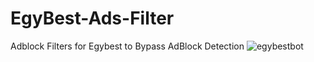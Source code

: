 # EgyBest-Ads-Filter
Adblock Filters for Egybest to Bypass AdBlock Detection
![egybestbot](https://user-images.githubusercontent.com/52821000/198778618-8f952db4-5f2b-4285-bcd3-e89204b4b6e8.gif)
